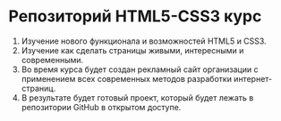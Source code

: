 # Репозиторий HTML5-CSS3 курс
1. Изучение нового функционала и возможностей HTML5 и CSS3.
2. Изучение как сделать страницы живыми, интересными и современными.
3. Во время курса будет создан рекламный сайт организации с применением всех современных методов разработки интернет-страниц.
4. В результате будет готовый проект, который будет лежать в репозитории GitHub в открытом доступе.
